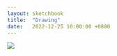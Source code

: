 ```yaml
---
layout: sketchbook
title:  "Drawing"
date:   2022-12-25 10:00:00 +0800
---
```


<img src="/Sketchbook/Images/{{ page.date | date: '%Y-%m-%d' }}/preview.jpg">
